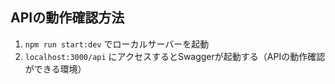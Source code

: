 ## APIの動作確認方法

1. `npm run start:dev` でローカルサーバーを起動
1. `localhost:3000/api` にアクセスするとSwaggerが起動する（APIの動作確認ができる環境）